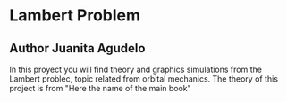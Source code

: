 # Lambert Problem 
## Author Juanita Agudelo 

In this proyect you will find theory and graphics simulations from the Lambert problec, topic related from orbital mechanics. The theory of this project is from "Here the name of the main book" 